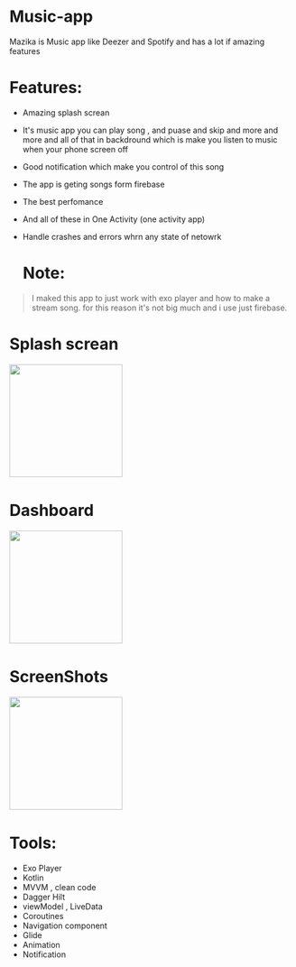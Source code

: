 # Music-app
Mazika is Music app like Deezer and Spotify and has a lot if amazing features 
# Features:
- Amazing splash screan 
- It's music app  you can play song , and puase and skip and more and more and all of that in backdround which is make you listen to music when your phone screen off
- Good notification which make you control of this song  
- The app is geting songs form firebase 
- The best perfomance 
- And all of these in One Activity  (one activity app)
- Handle crashes and errors whrn any state of netowrk 

  
  # Note:
> I maked this app to just work with exo player and how to make a stream song. for this reason it's not big much and i use  just firebase.


 # Splash screan
  <img src="https://user-images.githubusercontent.com/62241386/168529361-d09b91e3-d1dc-477e-b21c-2d7bd9ef6086.gif" width="200">&nbsp; 
  
  # Dashboard
  <img src="https://user-images.githubusercontent.com/62241386/168532430-78c1d694-21b1-48b5-87b5-cd788900671e.gif" width="200">&nbsp; 
  
  # ScreenShots 
  <img src="https://user-images.githubusercontent.com/62241386/168530877-48019cf1-dbfc-4f03-b51f-a5da9e33d046.PNG" width="200">&nbsp;
  
  
  # Tools:
- Exo Player
- Kotlin
- MVVM , clean code
- Dagger Hilt
- viewModel , LiveData
- Coroutines
- Navigation component
- Glide
- Animation
- Notification 
	
  
  
